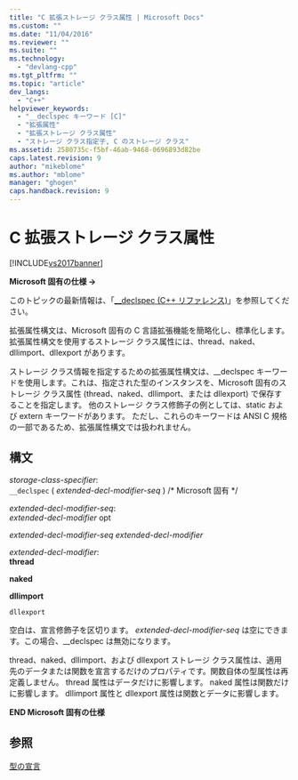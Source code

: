 ```yaml
---
title: "C 拡張ストレージ クラス属性 | Microsoft Docs"
ms.custom: ""
ms.date: "11/04/2016"
ms.reviewer: ""
ms.suite: ""
ms.technology: 
  - "devlang-cpp"
ms.tgt_pltfrm: ""
ms.topic: "article"
dev_langs: 
  - "C++"
helpviewer_keywords: 
  - "__declspec キーワード [C]"
  - "拡張属性"
  - "拡張ストレージ クラス属性"
  - "ストレージ クラス指定子, C のストレージ クラス"
ms.assetid: 2580735c-f5bf-46ab-9468-0696893d82be
caps.latest.revision: 9
author: "mikeblome"
ms.author: "mblome"
manager: "ghogen"
caps.handback.revision: 9
---
```

# C 拡張ストレージ クラス属性
[!INCLUDE[vs2017banner](../assembler/inline/includes/vs2017banner.md)]

**Microsoft 固有の仕様 →**  
  
 このトピックの最新情報は、「[\_\_declspec \(C\+\+ リファレンス\)](../cpp/declspec.md)」を参照してください。  
  
 拡張属性構文は、Microsoft 固有の C 言語拡張機能を簡略化し、標準化します。  拡張属性構文を使用するストレージ クラス属性には、thread、naked、dllimport、dllexport があります。  
  
 ストレージ クラス情報を指定するための拡張属性構文は、\_\_declspec キーワードを使用します。これは、指定された型のインスタンスを、Microsoft 固有のストレージ クラス属性 \(thread、naked、dllimport、または dllexport\) で保存することを指定します。  他のストレージ クラス修飾子の例としては、static および extern キーワードがあります。  ただし、これらのキーワードは ANSI C 規格の一部であるため、拡張属性構文では扱われません。  
  
## 構文  
 *storage\-class\-specifier*:  
 `__declspec` \( *extended\-decl\-modifier\-seq* \) \/\* Microsoft 固有 \*\/  
  
 *extended\-decl\-modifier\-seq*:  
 *extended\-decl\-modifier*  opt  
  
 *extended\-decl\-modifier\-seq extended\-decl\-modifier*  
  
 *extended\-decl\-modifier*:  
 **thread**  
  
 **naked**  
  
 **dllimport**  
  
 `dllexport`  
  
 空白は、宣言修飾子を区切ります。  *extended\-decl\-modifier\-seq* は空にできます。この場合、\_\_declspec は無効になります。  
  
 thread、naked、dllimport、および dllexport ストレージ クラス属性は、適用先のデータまたは関数を宣言するだけのプロパティです。関数自体の型属性は再定義しません。  thread 属性はデータだけに影響します。  naked 属性は関数だけに影響します。  dllimport 属性と dllexport 属性は関数とデータに影響します。  
  
 **END Microsoft 固有の仕様**  
  
## 参照  
 [型の宣言](../c-language/declarations-and-types.md)